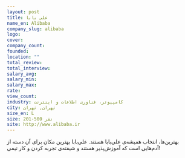 ```yaml
---
layout: post
title: علی بابا
name_en: Alibaba
company_slug: alibaba
logo: 
cover: 
company_count:
founded:
location: ""
total_review: 
total_interview: 
salary_avg: 
salary_min: 
salary_max: 
rate: 
view_count: 
industry: کامپیوتر، فناوری اطلاعات و اینترنت
city: تهران, تهران
size_en: L
size: 201-500 نفر
site: http://www.alibaba.ir
---
```


بهترین‌ها، انتخاب همیشه‌ی علی‌بابا هستند.  علی‌بابا بهترین مکان برای آن دسته از آدم‌هایی است که آموزش‌پذیر هستند و شیفته‌ی تجربه کردن و کار تیمی!
